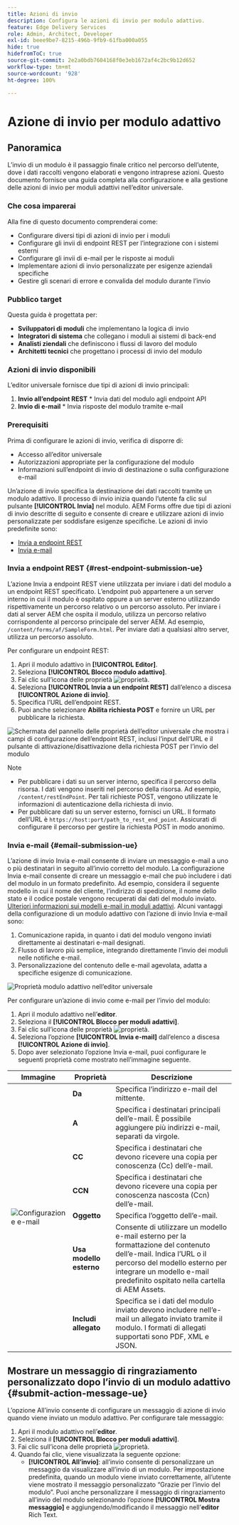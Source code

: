 ```yaml
---
title: Azioni di invio
description: Configura le azioni di invio per modulo adattivo.
feature: Edge Delivery Services
role: Admin, Architect, Developer
exl-id: beee9be7-8215-496b-9fb9-61fba000a055
hide: true
hidefromToC: true
source-git-commit: 2e2a0bdb7604168f0e3eb1672af4c2bc9b12d652
workflow-type: tm+mt
source-wordcount: '928'
ht-degree: 100%

---
```


# Azione di invio per modulo adattivo

## Panoramica

L’invio di un modulo è il passaggio finale critico nel percorso dell’utente, dove i dati raccolti vengono elaborati e vengono intraprese azioni. Questo documento fornisce una guida completa alla configurazione e alla gestione delle azioni di invio per moduli adattivi nell’editor universale.

### Che cosa imparerai

Alla fine di questo documento comprenderai come:

- Configurare diversi tipi di azioni di invio per i moduli
- Configurare gli invii di endpoint REST per l’integrazione con i sistemi esterni
- Configurare gli invii di e-mail per le risposte ai moduli
- Implementare azioni di invio personalizzate per esigenze aziendali specifiche
- Gestire gli scenari di errore e convalida del modulo durante l’invio

### Pubblico target

Questa guida è progettata per:

- **Sviluppatori di moduli** che implementano la logica di invio
- **Integratori di sistema** che collegano i moduli ai sistemi di back-end
- **Analisti ziendali** che definiscono i flussi di lavoro del modulo
- **Architetti tecnici** che progettano i processi di invio del modulo

### Azioni di invio disponibili

L’editor universale fornisce due tipi di azioni di invio principali:

1. **Invio all’endpoint REST** * Invia dati del modulo agli endpoint API
2. **Invio di e-mail** * Invia risposte del modulo tramite e-mail

### Prerequisiti

Prima di configurare le azioni di invio, verifica di disporre di:

- Accesso all’editor universale
- Autorizzazioni appropriate per la configurazione del modulo
- Informazioni sull’endpoint di invio di destinazione o sulla configurazione e-mail

Un’azione di invio specifica la destinazione dei dati raccolti tramite un modulo adattivo. Il processo di invio inizia quando l’utente fa clic sul pulsante **[!UICONTROL Invia]** nel modulo. AEM Forms offre due tipi di azioni di invio descritte di seguito e consente di creare e utilizzare azioni di invio personalizzate per soddisfare esigenze specifiche. Le azioni di invio predefinite sono:

<!--To define a Submit Action for an Adaptive Form, you use the Properties dialog of the **Adaptive Form block** in the **Editor**-->

- [Invia a endpoint REST](#rest-endpoint-submission-ue)
- [Invia e-mail](#email-submission-ue)


### Invia a endpoint REST {#rest-endpoint-submission-ue}

L’azione Invia a endpoint REST viene utilizzata per inviare i dati del modulo a un endpoint REST specificato. L’endpoint può appartenere a un server interno in cui il modulo è ospitato oppure a un server esterno utilizzando rispettivamente un percorso relativo o un percorso assoluto. Per inviare i dati al server AEM che ospita il modulo, utilizza un percorso relativo corrispondente al percorso principale del server AEM. Ad esempio, `/content/forms/af/SampleForm.html`. Per inviare dati a qualsiasi altro server, utilizza un percorso assoluto.

<!--Configuring the Submit Action to REST Endpoint for Adaptive Forms offers several benefits such as:  
- It facilitates seamless integration of form data with external systems and services via RESTful APIs.  
- Offers flexibility in managing data submissions from Adaptive Forms, accommodating dynamic and complex data structures.  
- Allows dynamic mapping of form fields to parameters within the REST endpoint URL, enabling adaptable and customizable data submissions.
-->



Per configurare un endpoint REST:

1. Apri il modulo adattivo in **[!UICONTROL Editor]**.
1. Seleziona **[!UICONTROL Blocco modulo adattivo]**.
1. Fai clic sull’icona delle proprietà ![proprietà](/help/forms/assets/Smock_Properties_18_N.svg).
1. Seleziona **[!UICONTROL Invia a un endpoint REST]** dall’elenco a discesa **[!UICONTROL Azione di invio]**.
1. Specifica l’URL dell’endpoint REST.
1. Puoi anche selezionare **Abilita richiesta POST** e fornire un URL per pubblicare la richiesta.

![Schermata del pannello delle proprietà dell’editor universale che mostra i campi di configurazione dell’endpoint REST, inclusi l’input dell’URL e il pulsante di attivazione/disattivazione della richiesta POST per l’invio del modulo](/help/forms/assets/enable-post-request-ue.png)

>[!NOTE]
>
> - Per pubblicare i dati su un server interno, specifica il percorso della risorsa. I dati vengono inseriti nel percorso della risorsa. Ad esempio, `/content/restEndPoint`. Per tali richieste POST, vengono utilizzate le informazioni di autenticazione della richiesta di invio.
> - Per pubblicare dati su un server esterno, fornisci un URL. Il formato dell’URL è `https://host:port/path_to_rest_end_point`. Assicurati di configurare il percorso per gestire la richiesta POST in modo anonimo.

### Invia e-mail {#email-submission-ue}

L’azione di invio Invia e-mail consente di inviare un messaggio e-mail a uno o più destinatari in seguito all’invio corretto del modulo. La configurazione Invia e-mail consente di creare un messaggio e-mail che può includere i dati del modulo in un formato predefinito. Ad esempio, considera il seguente modello in cui il nome del cliente, l’indirizzo di spedizione, il nome dello stato e il codice postale vengono recuperati dai dati del modulo inviato. [Ulteriori informazioni sui modelli e-mail in moduli adattivi](/help/forms/html-email-templates-in-adaptive-forms.md). Alcuni vantaggi della configurazione di un modulo adattivo con l’azione di invio Invia e-mail sono:

1. Comunicazione rapida, in quanto i dati del modulo vengono inviati direttamente ai destinatari e-mail designati.
1. Flusso di lavoro più semplice, integrando direttamente l’invio dei moduli nelle notifiche e-mail.
1. Personalizzazione del contenuto delle e-mail agevolata, adatta a specifiche esigenze di comunicazione.

![Proprietà modulo adattivo nell’editor universale](/help/forms/assets/submit-actions-ue.png)


Per configurare un’azione di invio come e-mail per l’invio del modulo:

1. Apri il modulo adattivo nell’**editor**.
1. Seleziona il **[!UICONTROL Blocco per moduli adattivi]**.
1. Fai clic sull’icona delle proprietà ![proprietà](/help/forms/assets/Smock_Properties_18_N.svg).
1. Seleziona l’opzione **[!UICONTROL Invia e-mail]** dall’elenco a discesa **[!UICONTROL Azione di invio]**.
1. Dopo aver selezionato l’opzione Invia e-mail, puoi configurare le seguenti proprietà come mostrato nell’immagine seguente.

<table>
  <thead>
    <tr>
      <th>Immagine</th>
      <th>Proprietà</th>
      <th>Descrizione</th>
    </tr>
  </thead>
  <tbody>
    <tr>
    <td rowspan="7"><img src="/help/forms/assets/email-config-ue.png" alt="Configurazione e-mail"></td> 
    <td><b>Da</td>
    <td>Specifica l’indirizzo e-mail del mittente.</td>
    </tr>
    <tr>
      <td><b>A</td>
      <td>Specifica i destinatari principali dell’e-mail. È possibile aggiungere più indirizzi e-mail, separati da virgole.</td>
    </tr>
    <tr>
      <td><b>CC</td>
      <td>Specifica i destinatari che devono ricevere una copia per conoscenza (Cc) dell’e-mail.</td>
    </tr>
    <tr>
      <td><b>CCN</td>
      <td>Specifica i destinatari che devono ricevere una copia per conoscenza nascosta (Ccn) dell’e-mail.</td>
    </tr>
    <tr>
      <td><b>Oggetto</td>
      <td>Specifica l’oggetto dell’e-mail.</td>
    </tr>
    <tr>
      <td><b>Usa modello esterno</td>
      <td>Consente di utilizzare un modello e-mail esterno per la formattazione del contenuto dell’e-mail. Indica l’URL o il percorso del modello esterno per integrare un modello e-mail predefinito ospitato nella cartella di AEM Assets.</td>
    </tr>
    <tr>
      <td><b>Includi allegato</td>
      <td>Specifica se i dati del modulo inviato devono includere nell’e-mail un allegato inviato tramite il modulo. I formati di allegati supportati sono PDF, XML e JSON.</td>
    </tr>
  </tbody>
</table>






<!--
        
        * **From**: The email address of the sender.
        * **To**: Specify the primary recipients of the email, multiple email addresses can be added, separated by commas.
        * **CC**: Specify the recipients who should receive a carbon copy (CC) of the email.
        * **BCC**: Specify the recipients who should receive a blind carbon copy (BCC) of the email.
        * **Subject**: Specify the subject line of the email.
        * **Use External Template**: Enables the use of an external email template for formatting the email content. Provide the URL or path to the External template path to integrate a pre-designed email template hosted in your AEM Assets folder.
        * **Include Attachment**: Specifies whether the submitted form data should include an attachment submitted through the form in the email.

    ![Screenshot of the Universal Editor email configuration panel showing fields for From, To, CC, BCC, Subject, and options for external templates and attachments](/help/forms/assets/email-config-ue.png)

-->

## Mostrare un messaggio di ringraziamento personalizzato dopo l’invio di un modulo adattivo {#submit-action-message-ue}

L’opzione All’invio consente di configurare un messaggio di azione di invio quando viene inviato un modulo adattivo. Per configurare tale messaggio:

1. Apri il modulo adattivo nell’**editor**.
1. Seleziona il **[!UICONTROL Blocco per moduli adattivi]**.
1. Fai clic sull’icona delle proprietà ![proprietà](/help/forms/assets/Smock_Properties_18_N.svg).
1. Quando fai clic, viene visualizzata la seguente opzione:
   - **[!UICONTROL All’invio]**: all’invio consente di personalizzare un messaggio da visualizzare all’invio di un modulo. Per impostazione predefinita, quando un modulo viene inviato correttamente, all’utente viene mostrato il messaggio personalizzato “Grazie per l’invio del modulo”.
Puoi anche personalizzare il messaggio di ringraziamento all’invio del modulo selezionando l’opzione **[!UICONTROL Mostra messaggio]** e aggiungendo/modificando il messaggio nell’**editor** Rich Text.



